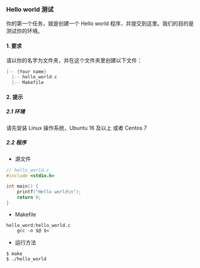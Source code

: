 ### Hello world 测试

你的第一个任务，就是创建一个 Hello world 程序，并提交到这里。我们的目的是测试你的环境。

#### 1. 要求

请以你的名字为文件夹，并在这个文件夹里创建以下文件：

```c
|-- {Your name}
  |-- hello_world.c
  |-- Makefile
```

#### 2. 提示

##### 2.1 环境

请先安装 Linux 操作系统，Ubuntu 16 及以上 或者 Centos 7

##### 2.2 程序

- 源文件

```c
// hello_world.c
#include <stdio.h>

int main() {
    printf("Hello world\n");
    return 0;
}
```

- Makefile

```
hello_word:hello_world.c
    gcc -o $@ $<
```

- 运行方法

```
$ make
$ ./hello_world
```
